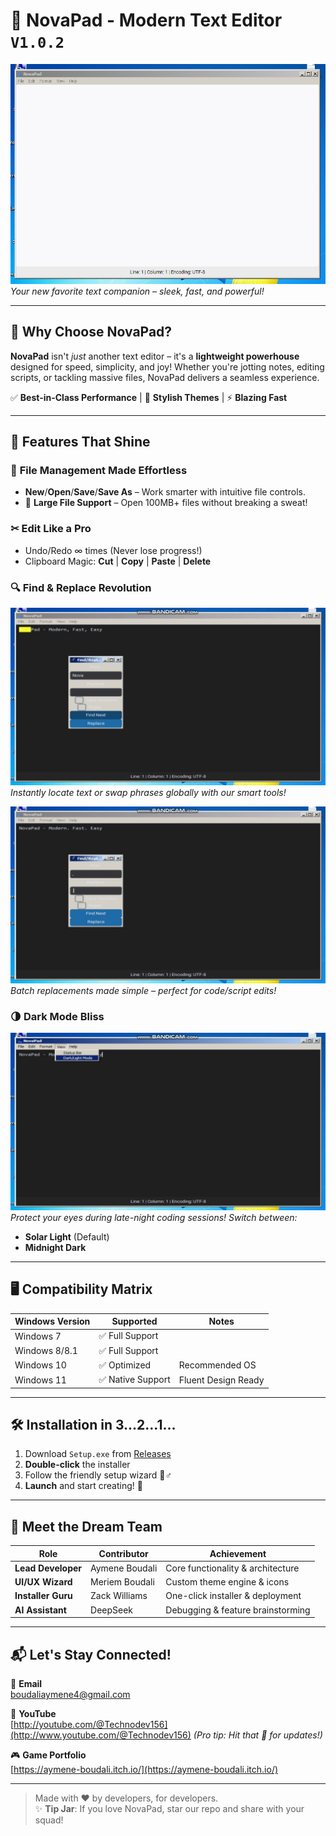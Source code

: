 # 🚀 NovaPad - Modern Text Editor `V1.0.2` 

![NovaPad Interface Preview](images/interface.jpg)  
*Your new favorite text companion – sleek, fast, and powerful!*  

---

## 🌟 **Why Choose NovaPad?**  

**NovaPad** isn't *just* another text editor – it's a **lightweight powerhouse** designed for speed, simplicity, and joy! Whether you're jotting notes, editing scripts, or tackling massive files, NovaPad delivers a seamless experience.  

✅ **Best-in-Class Performance** | 🎨 **Stylish Themes** | ⚡ **Blazing Fast**  

---

## 🎯 **Features That Shine**  

### 📁 **File Management Made Effortless**  
- **New**/**Open**/**Save**/**Save As** – Work smarter with intuitive file controls.  
- 🚀 **Large File Support** – Open 100MB+ files without breaking a sweat!  

### ✂ **Edit Like a Pro**
- Undo/Redo ∞ times (Never lose progress!)
- Clipboard Magic: **Cut** | **Copy** | **Paste** | **Delete**

### 🔍 **Find & Replace Revolution**  
![Find & Replace Demo](images/find.jpg)  
*Instantly locate text or swap phrases globally with our smart tools!*  

![Replace in Action](images/replace.jpg)  
*Batch replacements made simple – perfect for code/script edits!*  

### 🌗 **Dark Mode Bliss**  
![Dark Mode Showcase](images/darkmode.jpg)  
*Protect your eyes during late-night coding sessions! Switch between:*  
- **Solar Light**  (Default)
- **Midnight Dark**

---

## 🖥️ **Compatibility Matrix**  

| Windows Version | Supported          | Notes                 |
|-----------------|--------------------|-----------------------|
| Windows 7       | ✅ Full Support    |                       |
| Windows 8/8.1   | ✅ Full Support    |                       |
| Windows 10      | ✅ Optimized       | Recommended OS        |
| Windows 11      | ✅ Native Support  | Fluent Design Ready   |

---

## 🛠️ **Installation in 3...2...1...**  

1. Download `Setup.exe` from [Releases](https://github.com/Aymene21/NovaNad/releases)  
2. **Double-click** the installer  
3. Follow the friendly setup wizard 🧙♂️  
4. **Launch** and start creating! 🎉  

---

## 🤝 **Meet the Dream Team**  

| Role                 | Contributor         | Achievement                          |
|----------------------|---------------------|--------------------------------------|
| **Lead Developer**   | Aymene Boudali      | Core functionality & architecture    |
| **UI/UX Wizard**     | Meriem Boudali      | Custom theme engine & icons          |
| **Installer Guru**   | Zack Williams       | One-click installer & deployment     |
| **AI Assistant**     | DeepSeek            | Debugging & feature brainstorming    |

---

## 📬 **Let's Stay Connected!**  

📧 **Email**  
boudaliaymene4@gmail.com  

🎥 **YouTube**  
[http://youtube.com/@Technodev156](http://www.youtube.com/@Technodev156) *(Pro tip: Hit that 🔔 for updates!)*  

🎮 **Game Portfolio**  
[https://aymene-boudali.itch.io/](https://aymene-boudali.itch.io/)  

---

> Made with ❤️ by developers, for developers.  
> ✨ **Tip Jar**: If you love NovaPad, star our repo and share with your squad!
